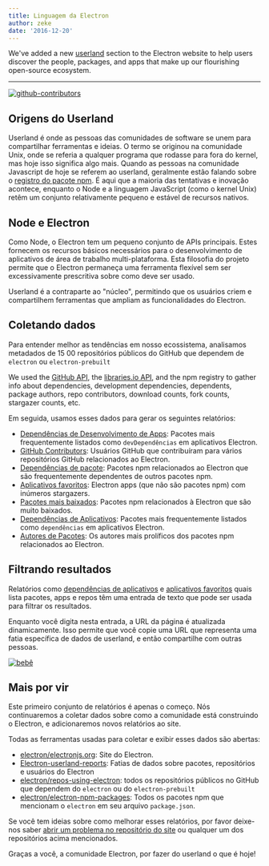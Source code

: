 ```yaml
---
title: Linguagem da Electron
author: zeke
date: '2016-12-20'
---
```


We've added a new [userland](https://electronjs.org/userland) section to the Electron website to help users discover the people, packages, and apps that make up our flourishing open-source ecosystem.

---

[![github-contributors](https://cloud.githubusercontent.com/assets/2289/21205352/a873f86c-c210-11e6-9a92-1ef37dfc986b.png)](https://electronjs.org/userland)

## Origens do Userland

Userland é onde as pessoas das comunidades de software se unem para compartilhar ferramentas e ideias. O termo se originou na comunidade Unix, onde se referia a qualquer programa que rodasse para fora do kernel, mas hoje isso significa algo mais. Quando as pessoas na comunidade Javascript de hoje se referem ao userland, geralmente estão falando sobre o [registro do pacote npm](http://npm.im). É aqui que a maioria das tentativas e inovação acontece, enquanto o Node e a linguagem JavaScript (como o kernel Unix) retêm um conjunto relativamente pequeno e estável de recursos nativos.

## Node e Electron

Como Node, o Electron tem um pequeno conjunto de APIs principais. Estes fornecem os recursos básicos necessários para o desenvolvimento de aplicativos de área de trabalho multi-plataforma. Esta filosofia do projeto permite que o Electron permaneça uma ferramenta flexível sem ser excessivamente prescritiva sobre como deve ser usado.

Userland é a contraparte ao "núcleo", permitindo que os usuários criem e compartilhem ferramentas que ampliam as funcionalidades do Electron.

## Coletando dados

Para entender melhor as tendências em nosso ecossistema, analisamos metadados de 15 00 repositórios públicos do GitHub que dependem de `electron` ou `electron-prebuilt`

We used the [GitHub API](https://developer.github.com/v3/), the [libraries.io API](https://libraries.io/api), and the npm registry to gather info about dependencies, development dependencies, dependents, package authors, repo contributors, download counts, fork counts, stargazer counts, etc.

Em seguida, usamos esses dados para gerar os seguintes relatórios:

- [Dependências de Desenvolvimento de Apps](https://electronjs.org/userland/dev_dependencies): Pacotes mais frequentemente listados como `devDependências` em aplicativos Electron.
- [GitHub Contributors](https://electronjs.org/userland/github_contributors): Usuários GitHub que contribuíram para vários repositórios GitHub relacionados ao Electron.
- [Dependências de pacote](https://electronjs.org/userland/package_dependencies): Pacotes npm relacionados ao Electron que são frequentemente dependentes de outros pacotes npm.
- [Aplicativos favoritos](https://electronjs.org/userland/starred_apps): Electron apps (que não são pacotes npm) com inúmeros stargazers.
- [Pacotes mais baixados](https://electronjs.org/userland/most_downloaded_packages): Pacotes npm relacionados à Electron que são muito baixados.
- [Dependências de Aplicativos](https://electronjs.org/userland/dependencies): Pacotes mais frequentemente listados como `dependências` em aplicativos Electron.
- [Autores de Pacotes](https://electronjs.org/userland/package_authors): Os autores mais prolíficos dos pacotes npm relacionados ao Electron.

## Filtrando resultados

Relatórios como [dependências de aplicativos](https://electronjs.org/userland/dependencies) e [aplicativos favoritos](https://electronjs.org/userland/starred_apps) quais lista pacotes, apps e repos têm uma entrada de texto que pode ser usada para filtrar os resultados.

Enquanto você digita nesta entrada, a URL da página é atualizada dinamicamente. Isso permite que você copie uma URL que representa uma fatia específica de dados de userland, e então compartilhe com outras pessoas.

[![bebê](https://cloud.githubusercontent.com/assets/2289/21328807/7bfa75e4-c5ea-11e6-8212-0e7988b367fd.png) ](https://electronjs.org/userland/dev_dependencies?q=babel%20preset)

## Mais por vir

Este primeiro conjunto de relatórios é apenas o começo. Nós continuaremos a coletar dados sobre como a comunidade está construindo o Electron, e adicionaremos novos relatórios ao site.

Todas as ferramentas usadas para coletar e exibir esses dados são abertas:

- [electron/electronjs.org](https://github.com/electron/electron.atom): Site do Electron.
- [Electron-userland-reports](https://github.com/electron/electron-userland-reports): Fatias de dados sobre pacotes, repositórios e usuários do Electron
- [electron/repos-using-electron](https://github.com/electron/repos-using-electron)</a>: todos os repositórios públicos no GitHub que dependem do `electron` ou do `electron-prebuilt`
- [electron/electron-npm-packages](https://github.com/zeke/electron-npm-packages): Todos os pacotes npm que mencionam o `electron` em seu arquivo `package.json`.

Se você tem ideias sobre como melhorar esses relatórios, por favor deixe-nos saber [abrir um problema no repositório do site](https://github.com/electron/electronjs.org/issues/new) ou qualquer um dos repositórios acima mencionados.

Graças a você, a comunidade Electron, por fazer do userland o que é hoje!


